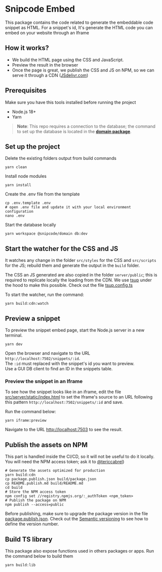 # Snipcode Embed
This package contains the code related to generate the embeddable code snippet as HTML.
For a snippet's id, It's generate the HTML code you can embed on your website through an Iframe

## How it works?
- We build the HTML page using the CSS and JavaScript.
- Preview the result in the browser
- Once the page is great, we publish the CSS and JS on NPM, so we can serve it through a CDN ([JSdelivr.com](https://jsdelivr.com))

## Prerequisites
Make sure you have this tools installed before running the project
* Node.js 18+
* Yarn

> **Note**: This repo requires a connection to the database; the command to set up the database is located in the **[domain package](../domain/README.md)**. 

## Set up the project
Delete the existing folders output from build commands
```shell
yarn clean
```
Install node modules
````shell
yarn install
````

Create the .env file from the template
```shell
cp .env.template .env
# open .env file and update it with your local environment configuration
nano .env
```

Start the database locally
```shell
yarn workspace @snipcode/domain db:dev
```

## Start the watcher for the CSS and JS
It watches any change in the folder `src/styles` for the CSS and `src/scripts` for the JS; 
rebuild them and generate the output in the `build` folder.

The CSS an JS generated are also copied in the folder `server/public`; this is required to replicate
locally the loading from the CDN.
We use [tsup](https://github.com/egoist/tsup) under the hood to make this possible. Check out the file [tsup.config.ts](./tsup.config.ts)

To start the watcher, run the command:
```shell
yarn build:cdn:watch
```

## Preview a snippet
To preview the snippet embed page, start the Node.js server in a new terminal.
```shell
yarn dev
```
Open the browser and navigate to the URL `http://localhost:7502/snippets/:id`. <br/>
The `:id` must replaced with the snippet's id you want to preview.<br/>
Use a GUI DB client to find an ID in the snippets table.

### Preview the snippet in an Iframe
To see how the snippet looks like in an iframe, edit the file [src/server/static/index.html](./src/server/static/index.html) to set the Iframe's source
to an URL following this pattern `http://localhost:7502/snippets/:id` and save.

Run the command below:
```shell
yarn iframe:preview
```
Navigate to the URL [http://localhost:7503](http://localhost:7503) to see the result.

## Publish the assets on NPM
This part is handled inside the CI/CD, so it will not be useful to do it locally.
You will need the NPM access token; ask it to [@tericcabrel](https://github.com/tericcabrel))

```shell
# Generate the assets optimized for production
yarn build:cdn
cp package.publish.json build/package.json
cp README.publish.md build/README.md
cd build
# Store the NPM access token 
npm config set //registry.npmjs.org/:_authToken <npm_token>
# Publish the package on NPM
npm publish --access=public
```

Before publishing, make sure to upgrade the package version in the file [package.publish.json](./package.publish.json). Check out the [Semantic versioning](https://docs.npmjs.com/about-semantic-versioning) to see how to define the version number.

## Build TS library
This package also expose functions used in others packages or apps. Run the command below to build them 
```shell
yarn build:lib
```


